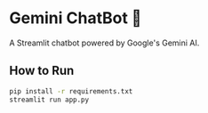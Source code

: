 # Gemini ChatBot 🤖

A Streamlit chatbot powered by Google's Gemini AI.

## How to Run
```bash
pip install -r requirements.txt
streamlit run app.py
